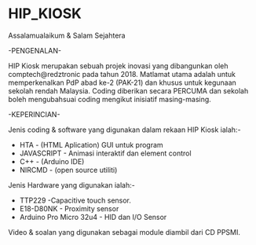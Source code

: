 # HIP_KIOSK

Assalamualaikum & Salam Sejahtera

-PENGENALAN-

HIP Kiosk merupakan sebuah projek inovasi yang dibangunkan oleh comptech@redztronic pada tahun 2018. Matlamat utama adalah untuk 
memperkenalkan PdP abad ke-2 (PAK-21) dan khusus untuk kegunaan sekolah rendah Malaysia.
Coding diberikan secara PERCUMA dan sekolah boleh mengubahsuai coding mengikut inisiatif masing-masing.

-KEPERINCIAN-

Jenis coding & software yang digunakan dalam rekaan HIP Kiosk ialah:-
* HTA - (HTML Aplication) GUI untuk program
* JAVASCRIPT - Animasi interaktif dan element control
* C++ - (Arduino IDE)
*  NIRCMD - (open source utiliti) 

Jenis Hardware yang digunakan ialah:-
* TTP229 -Capacitive touch sensor.
* E18-D80NK - Proximity sensor
* Arduino Pro Micro 32u4 - HID dan I/O Sensor

Video & soalan yang digunakan sebagai module diambil dari CD PPSMI.



